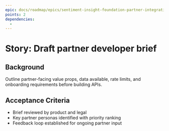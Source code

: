 ```yaml
---
epic: docs/roadmap/epics/sentiment-insight-foundation-partner-integrations.md
points: 2
dependencies:
  -
---
```

# Story: Draft partner developer brief

## Background
Outline partner-facing value props, data available, rate limits, and onboarding requirements before building APIs.

## Acceptance Criteria
- Brief reviewed by product and legal
- Key partner personas identified with priority ranking
- Feedback loop established for ongoing partner input
